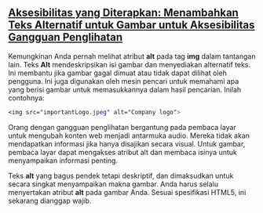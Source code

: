## [Aksesibilitas yang Diterapkan: Menambahkan Teks Alternatif untuk Gambar untuk Aksesibilitas Gangguan Penglihatan](https://learn.freecodecamp.org/responsive-web-design/applied-accessibility/add-a-text-alternative-to-images-for-visually-impaired-accessibility)

Kemungkinan Anda pernah melihat atribut **alt** pada tag **img** dalam tantangan lain. Teks **Alt** mendeskripsikan isi gambar dan menyediakan alternatif teks. Ini membantu jika gambar gagal dimuat atau tidak dapat dilihat oleh pengguna. Ini juga digunakan oleh mesin pencari untuk memahami apa yang berisi gambar untuk memasukkannya dalam hasil pencarian. Inilah contohnya:

```css
<img src="importantLogo.jpeg" alt="Company logo">
```

Orang dengan gangguan penglihatan bergantung pada pembaca layar untuk mengubah konten web menjadi antarmuka audio. Mereka tidak akan mendapatkan informasi jika hanya disajikan secara visual. Untuk gambar, pembaca layar dapat mengakses atribut alt dan membaca isinya untuk menyampaikan informasi penting.



Teks **alt** yang bagus pendek tetapi deskriptif, dan dimaksudkan untuk secara singkat menyampaikan makna gambar. Anda harus selalu menyertakan atribut **alt** pada gambar Anda. Sesuai spesifikasi HTML5, ini sekarang dianggap wajib.

